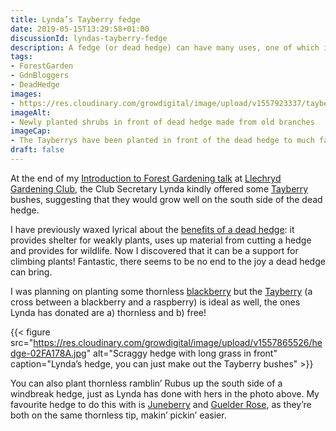 ```yaml
---
title: Lynda’s Tayberry fedge
date: 2019-05-15T13:29:58+01:00
discussionId: lyndas-tayberry-fedge
description: A fedge (or dead hedge) can have many uses, one of which is as a support for scrambling soft fruit like the Tayberry.
tags: 
- ForestGarden
- GdnBloggers
- DeadHedge
images: 
- https://res.cloudinary.com/growdigital/image/upload/v1557923337/tayberry-fedge-D68067CC.jpg
imageAlt: 
- Newly planted shrubs in front of dead hedge made from old branches
imageCap:
- The Tayberrys have been planted in front of the dead hedge to much fanfare
draft: false
---
```


At the end of my [Introduction to Forest Gardening talk](https://www.forestgarden.wales/talks/ldgc/) at [Llechryd Gardening Club](https://www.facebook.com/LlechrydDGC/), the Club Secretary Lynda kindly offered some [Tayberry](https://www.rhs.org.uk/plants/details?plantid=4923) bushes, suggesting that they would grow well on the south side of the dead hedge.

I have previously waxed lyrical about the [benefits of a dead hedge](https://www.forestgarden.wales/blog/dead-hedging-forest-garden/): it provides shelter for weakly plants, uses up material from cutting a hedge and provides for wildlife. Now I discovered that it can be a support for climbing plants! Fantastic, there seems to be no end to the joy a dead hedge can bring.

I was planning on planting some thornless [blackberry](https://pfaf.org/user/plant.aspx?latinname=Rubus+fruticosus) but the [Tayberry](https://www.rhs.org.uk/plants/details?plantid=4923) (a cross between a blackberry and a raspberry) is ideal as well, the ones Lynda has donated are a) thornless and b) free!

{{< figure src="https://res.cloudinary.com/growdigital/image/upload/v1557865526/hedge-02FA178A.jpg" alt="Scraggy hedge with long grass in front" caption="Lynda’s hedge, you can just make out the Tayberry bushes" >}}

You can also plant thornless ramblin’ Rubus up the south side of a windbreak hedge, just as Lynda has done with hers in the photo above. My favourite hedge to do this with is [Juneberry](https://pfaf.org/user/Plant.aspx?LatinName=Amelanchier+canadensis) and [Guelder Rose](https://pfaf.org/user/Plant.aspx?LatinName=Viburnum+opulus), as they’re both on the same thornless tip, makin’ pickin’ easier.
